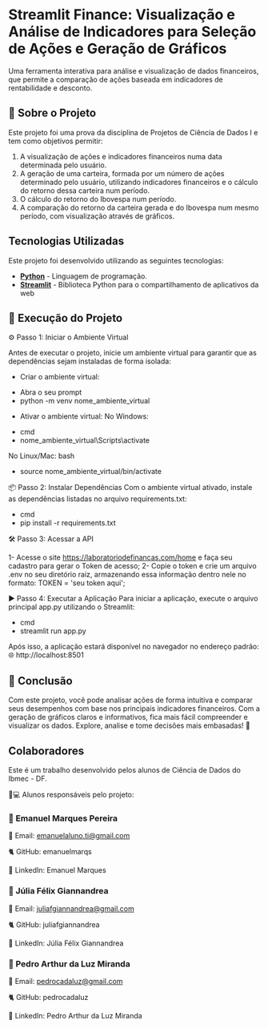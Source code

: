 # Streamlit Finance: Visualização e Análise de Indicadores para Seleção de Ações e Geração de Gráficos

Uma ferramenta interativa para análise e visualização de dados financeiros, que permite a comparação de ações baseada em indicadores de rentabilidade e desconto.


## 📝 Sobre o Projeto
Este projeto foi uma prova da disciplina de Projetos de Ciência de Dados I e tem como objetivos permitir:
1.	A visualização de ações e indicadores financeiros numa data determinada pelo usuário.
2.	A geração de uma carteira, formada por um número de ações determinado pelo usuário, utilizando indicadores financeiros e o cálculo do retorno dessa carteira num período.
3.	O cálculo do retorno do Ibovespa num período.
4.	A comparação do retorno da carteira gerada e do Ibovespa num mesmo período, com visualização através de gráficos. 



## Tecnologias Utilizadas

Este projeto foi desenvolvido utilizando as seguintes tecnologias:

- **[Python](https://www.python.org/)** - Linguagem de programação.
- **[Streamlit](https://streamlit.io/)** - Biblioteca Python para o compartilhamento de aplicativos da web


## 🚀 Execução do Projeto

⚙️ Passo 1: Iniciar o Ambiente Virtual

Antes de executar o projeto, inicie um ambiente virtual para garantir que as dependências sejam instaladas de forma isolada:

* Criar o ambiente virtual:
- Abra o seu prompt
- python -m venv nome_ambiente_virtual

* Ativar o ambiente virtual:
 No Windows:
 - cmd
 - nome_ambiente_virtual\Scripts\activate

No Linux/Mac:
 bash
 - source nome_ambiente_virtual/bin/activate


📦 Passo 2: Instalar Dependências
Com o ambiente virtual ativado, instale as dependências listadas no arquivo requirements.txt:
- cmd
- pip install -r requirements.txt


🛠️ Passo 3: Acessar a API

1- Acesse o site https://laboratoriodefinancas.com/home e faça seu cadastro para gerar o Token de acesso;
2- Copie o token e crie um arquivo .env no seu diretório raiz, armazenando essa informação dentro nele no formato: TOKEN = 'seu token aqui';


▶️ Passo 4: Executar a Aplicação
Para iniciar a aplicação, execute o arquivo principal app.py utilizando o Streamlit:
- cmd
- streamlit run app.py

Após isso, a aplicação estará disponível no navegador no endereço padrão:
🌐 http://localhost:8501

## 🌟 Conclusão
Com este projeto, você pode analisar ações de forma intuitiva e comparar seus desempenhos com base nos principais indicadores financeiros. Com a geração de gráficos claros e informativos, fica mais fácil compreender e visualizar os dados. Explore, analise e tome decisões mais embasadas! 🚀

## Colaboradores 

Este é um trabalho desenvolvido pelos alunos de Ciência de Dados do Ibmec - DF. 

👩💻 Alunos responsáveis pelo projeto:

### 🚀 Emanuel Marques Pereira

📧 Email: emanuelaluno.ti@gmail.com

🐈 GitHub: emanuelmarqs

🔗 LinkedIn: Emanuel Marques


### 🌟 Júlia Félix Giannandrea

📧 Email: juliafgiannandrea@gmail.com

🐈 GitHub: juliafgiannandrea

🔗 LinkedIn: Júlia Félix Giannandrea


### 🚀 Pedro Arthur da Luz Miranda

📧 Email: pedrocadaluz@gmail.com

🐈 GitHub: pedrocadaluz

🔗 LinkedIn: Pedro Arthur da Luz Miranda







